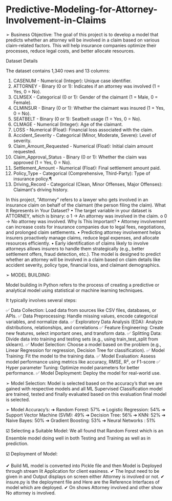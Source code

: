 # Predictive-Modeling-for-Attorney-Involvement-in-Claims

➢ Business Objective:
The goal of this project is to develop a model that predicts whether an attorney will be involved in a claim based on various claim-related factors. This will help insurance companies optimize their processes, reduce legal costs, and better allocate resources.

Dataset Details

The dataset contains 1,340 rows and 13 columns:

1. CASENUM - Numerical (Integer): Unique case identifier.
2. ATTORNEY - Binary (0 or 1): Indicates if an attorney was involved (1 = Yes, 0 = No).
3. CLMSEX - Categorical (0 or 1): Gender of the claimant (1 = Male, 0 = Female).
4. CLMINSUR - Binary (0 or 1): Whether the claimant was insured (1 = Yes, 0 = No).
5. SEATBELT - Binary (0 or 1): Seatbelt usage (1 = Yes, 0 = No).
6. CLMAGE - Numerical (Integer): Age of the claimant.
7. LOSS - Numerical (Float): Financial loss associated with the claim.
8. Accident_Severity - Categorical (Minor, Moderate, Severe): Level of severity.
9. Claim_Amount_Requested - Numerical (Float): Initial claim amount requested.
10. Claim_Approval_Status - Binary (0 or 1): Whether the claim was approved (1 = Yes, 0 = No).
11. Settlement_Amount - Numerical (Float): Final settlement amount paid.
12. Policy_Type - Categorical (Comprehensive, Third-Party): Type of insurance policy.¶
13. Driving_Record - Categorical (Clean, Minor Offenses, Major Offenses): Claimant's driving history.

In this project, "Attorney" refers to a lawyer who gets involved in an insurance claim on behalf of the claimant (the person filing the claim).
What It Represents in Your Dataset?
•	The target variable in your dataset is ATTORNEY, which is binary: 
o	1 → An attorney was involved in the claim.
o	0 → No attorney was involved.
Why Is This Important?
•	Attorney involvement can increase costs for insurance companies due to legal fees, negotiations, and prolonged claim settlements.
•	Predicting attorney involvement helps insurers proactively manage claims, reduce legal expenses, and allocate resources efficiently.
•	Early identification of claims likely to involve attorneys allows insurers to handle them strategically (e.g., better settlement offers, fraud detection, etc.).
The model is designed to predict whether an attorney will be involved in a claim based on claim details like accident severity, policy type, financial loss, and claimant demographics.

➢ MODEL BUILDING:

Model building in Python refers to the process of creating a predictive or analytical model using statistical or machine learning techniques.

It typically involves several steps:

✅ Data Collection: Load data from sources like CSV files, databases, or APIs.
✅ Data Preprocessing: Handle missing values, encode categorical variables, and normalize data.
✅ Exploratory Data Analysis (EDA): Analyze distributions, relationships, and correlations
✅ Feature Engineering: Create new features, select important ones, and transform data.
✅ Splitting Data: Divide data into training and testing sets (e.g., using train_test_split from sklearn).
✅ Model Selection: Choose a model based on the problem (e.g., Linear Regression for regression, Decision Tree for classification).
✅ Model Training: Fit the model to the training data.
✅ Model Evaluation: Assess model performance using metrics like accuracy, RMSE, R², or F1-score
✅ Hyper parameter Tuning: Optimize model parameters for better performance.
✅ Model Deployment: Deploy the model for real-world use.

➢ Model Selection:
Model is selected based on the accuracy’s that we are gained with respective models and all ML Supervised Classification model are trained, tested and finally evaluated based on this evaluation final model is selected. 

➢ Model Accuracy’s:
➔ Random Forest: 57%
➔ Logistic Regression: 54%
➔ Support Vector Machine (SVM): 49%
➔ Decision Tree: 56%
➔ KNN: 52%
➔ Naive Bayes: 50%
➔ Gradient Boosting: 53%
➔ Neural Networks : 51%

 ☑️ Selecting a Suitable Model: We all found that Random Forest which is an Ensemble model doing well in both Testing and Training as well as in prediction.

 ☑️ Deployment of Model:

✔ Build ML model is converted into Pickle file and then Model is Deployed through stream lit Application for client easiness.
✔ The Input need to be given in and Output displays on screen either Attorney is involved or not. 
✔ insure.py is the deployment file and Here are the Reference Interfaces of model which are deployed.
✔ On shows Attorney involved and other show No attorney is involved.













